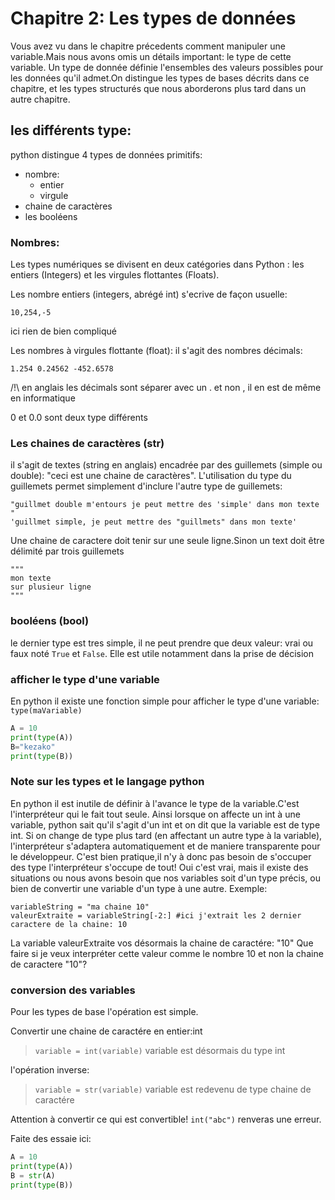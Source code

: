 # Chapitre 2: Les types de données

Vous avez vu dans le chapitre précedents comment manipuler une variable.Mais nous avons omis un détails important: le type de cette variable.
Un type de donnée définie l'ensembles des valeurs possibles pour les données qu'il admet.On distingue les types de bases décrits dans ce chapitre,
et les types structurés que nous aborderons plus tard dans un autre chapitre.

## les différents type:
python distingue 4 types de données primitifs:
+ nombre:
  - entier
  - virgule
+ chaine de caractères
+ les booléens


### Nombres:
Les types numériques se divisent en deux catégories dans Python : les entiers (Integers) et les virgules flottantes (Floats).

Les nombre entiers (integers, abrégé int) s'ecrive de façon usuelle:
```
10,254,-5
```
ici rien de bien compliqué

Les nombres à virgules flottante (float): il s'agit des nombres décimals:
```
1.254 0.24562 -452.6578
```

/!\ en anglais les décimals sont séparer avec un . et non ,
il en est de même en informatique


0 et 0.0 sont deux type différents

### Les chaines de caractères (str)
il s'agit de textes (string en anglais) encadrée par des guillemets (simple ou double): "ceci est une chaine de caractères".
L'utilisation du type du guillemets permet simplement d'inclure l'autre type de guillemets:
```
"guillmet double m'entours je peut mettre des 'simple' dans mon texte "
'guillmet simple, je peut mettre des "guillmets" dans mon texte'
```

Une chaine de caractere doit tenir sur une seule ligne.Sinon un text doit être délimité par trois guillemets
```
"""
mon texte
sur plusieur ligne
"""
```

### booléens (bool)
le dernier type est tres simple, il ne peut prendre que deux valeur: vrai ou faux
noté ``` True ``` et ``` False ```. Elle est utile notamment dans la prise de décision



### afficher le type d'une variable
En python il existe une fonction simple pour afficher le type d'une variable: ``` type(maVariable) ```

```python runnable
A = 10
print(type(A))
B="kezako"
print(type(B))
```


### Note sur les types et le langage python

En python il est inutile de définir à l'avance le type de la variable.C'est l'interpréteur qui le fait tout seule.
Ainsi lorsque on affecte un int à une variable, python sait qu'il s'agit d'un int et on dit que la variable est de type int.
Si on change de type plus tard (en affectant un autre type à la variable), l'interpréteur s'adaptera automatiquement et de maniere transparente pour le développeur.
C'est bien pratique,il n'y à donc pas besoin de s'occuper des type l'interpréteur s'occupe de tout!
Oui c'est vrai, mais il existe des situations ou nous avons besoin que nos variables soit d'un type précis, ou bien de convertir une variable d'un type à une autre.
Exemple:
```
variableString = "ma chaine 10"
valeurExtraite = variableString[-2:] #ici j'extrait les 2 dernier caractere de la chaine: 10
```
La variable valeurExtraite vos désormais la chaine de caractére: "10"
Que faire si je veux interpréter cette valeur comme le nombre 10 et non la chaine de caractere "10"?

### conversion des variables
Pour les types de base l'opération est simple.

Convertir une chaine de caractére en entier:int
> ```variable = int(variable)```
variable est désormais du type int

l'opération inverse:

>```variable = str(variable)```
variable est redevenu de type chaine de caractére

Attention à convertir ce qui est convertible! ```int("abc")``` renveras une erreur.

Faite des essaie ici:
```python runnable
A = 10
print(type(A))
B = str(A)
print(type(B))
```
